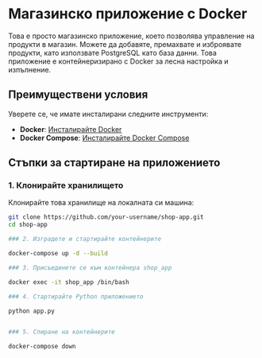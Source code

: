 # Магазинско приложение с Docker

Това е просто магазинско приложение, което позволява управление на продукти в магазин. Можете да добавяте, премахвате и изброявате продукти, като използвате PostgreSQL като база данни. Това приложение е контейнеризирано с Docker за лесна настройка и изпълнение.

## Преимуществени условия

Уверете се, че имате инсталирани следните инструменти:

- **Docker**: [Инсталирайте Docker](https://docs.docker.com/get-docker/)
- **Docker Compose**: [Инсталирайте Docker Compose](https://docs.docker.com/compose/install/)


## Стъпки за стартиране на приложението

### 1. Клонирайте хранилището

Клонирайте това хранилище на локалната си машина:

```bash
git clone https://github.com/your-username/shop-app.git
cd shop-app

### 2. Изградете и стартирайте контейнерите

docker-compose up -d --build

### 3. Присъединете се към контейнера shop_app

docker exec -it shop_app /bin/bash

### 4. Стартирайте Python приложението

python app.py


### 5. Спиране на контейнерите

docker-compose down
